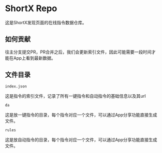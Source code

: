 # ShortX Repo
这是ShortX发现页面的在线指令数据仓库。


## 如何贡献
往主分支提交PR，PR合并之后，我们会更新索引文件，因此可能需要一段时间才能在App上看到最新数据。

## 文件目录

`index.json`

这是指令的索引文件，记录了所有一键指令和自动指令的基础信息以及其url

`da`

这是放一键指令的目录，每个指令对应一个文件，可以通过App分享功能直接生成文件。

`rules`

这是放自动指令的目录，每个指令对应一个文件，可以通过App分享功能直接生成文件。
